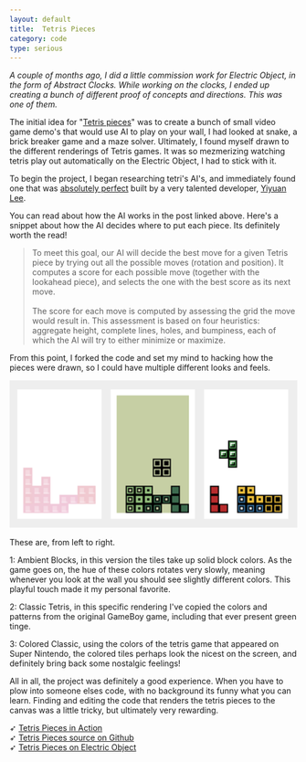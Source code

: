 ```yaml
---
layout: default
title:  Tetris Pieces
category: code
type: serious
---
```


*A couple of months ago, I did a little commission work for Electric Object, in the form of Abstract Clocks. While working on the clocks, I ended up creating a bunch of different proof of concepts and directions. This was one of them.*

The initial idea for "[Tetris pieces](http://tholman.com/tetris-pieces)" was to create a bunch of small video game demo's that would use AI to play on your wall, I had looked at snake, a brick breaker game and a maze solver. Ultimately, I found myself drawn to the different renderings of Tetris games. It was so mezmerizing watching tetris play out automatically on the Electric Object, I had to stick with it.

To begin the project, I began researching tetri's AI's, and immediately found one that was [absolutely perfect](https://codemyroad.wordpress.com/2013/04/14/tetris-ai-the-near-perfect-player/) built by a very talented developer, [Yiyuan Lee](https://codemyroad.wordpress.com/author/leeyiyuan/). 

You can read about how the AI works in the post linked above. Here's a snippet about how the AI decides where to put each piece. Its definitely worth the read!

>To meet this goal, our AI will decide the best move for a given Tetris piece by trying out all the possible moves (rotation and position). It computes a score for each possible move (together with the lookahead piece), and selects the one with the best score as its next move.<br><br>The score for each move is computed by assessing the grid the move would result in. This assessment is based on four heuristics: aggregate height, complete lines, holes, and bumpiness, each of which the AI will try to either minimize or maximize.

From this point, I forked the code and set my mind to hacking how the pieces were drawn, so I could have multiple different looks and feels.

![Tetris Pieces, on display.](./images/tetris-pieces-1.png)

These are, from left to right. 

1: Ambient Blocks, in this version the tiles take up solid block colors. As the game goes on, the hue of these colors rotates very slowly, meaning whenever you look at the wall you should see slightly different colors. This playful touch made it my personal favorite.

2: Classic Tetris, in this specific rendering I've copied the colors and patterns from the original GameBoy game, including that ever present green tinge.

3: Colored Classic, using the colors of the tetris game that appeared on Super Nintendo, the colored tiles perhaps look the nicest on the screen, and definitely bring back some nostalgic feelings!

All in all, the project was definitely a good experience. When you have to plow into someone elses code, with no background its funny what you can learn. Finding and editing the code that renders the tetris pieces to the canvas was a little tricky, but ultimately very rewarding.

➶ [Tetris Pieces in Action](http://tholman.com/tetris-pieces)<br>
➶ [Tetris Pieces source on Github](https://github.com/tholman/tetris-pieces)<br>
➶ [Tetris Pieces on Electric Object](http://tholman.com/tetris-pieces)
